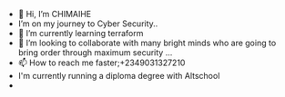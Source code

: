- 👋 Hi, I’m CHIMAIHE
- I’m on my journey to Cyber Security..
- 🌱 I’m currently learning terraform
- 💞️ I’m looking to collaborate with many bright minds who are going to bring order through maximum security ...
- 📫 How to reach me faster;+2349031327210
- I'm currently running a diploma degree with Altschool
- 
<!---
CHIMAIHE/CHIMAIHE is a ✨ special ✨ repository because its `README.md` (this file) appears on your GitHub profile.
You can click the Preview link to take a look at your changes.
--->
